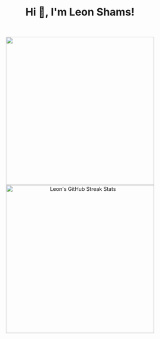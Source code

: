 <h1 align="center">Hi 👋, I'm Leon Shams!</h1>
<br>

<p align="center">
<img src="https://github-readme-stats.vercel.app/api?username=LeonShams&show_icons=true&hide_border=true&count_private=true&title_color=1d1f21&text_color=1d1f21&icon_color=2bbc8a&bg_color=white" width="400"/>
<img src="https://github-readme-streak-stats.herokuapp.com?user=leonshams&hide_border=true&title_color=1d1f21&text_color=1d1f21" alt="Leon's GitHub Streak Stats" width=400>
</p>
